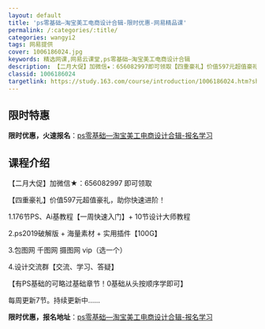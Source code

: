 ```yaml
---
layout: default
title: 'ps零基础—淘宝美工电商设计合辑-限时优惠-网易精品课'
permalink: /:categories/:title/
categories: wangyi2
tags: 网易提供
cover: 1006186024.jpg
keywords: 精选网课,网易云课堂,ps零基础—淘宝美工电商设计合辑
description: 【二月大促】加微信★：656082997即可领取【四重豪礼】价值597元超值豪礼，助你快速进阶！1.176节PS、Ai基
classid: 1006186024
targetlink: https://study.163.com/course/introduction/1006186024.htm?share=1&shareId=1025206652&utm_campaign=share&utm_medium=iphoneShare&utm_source=&utm_u=1025206652
---
```


## 限时特惠

**限时优惠，火速报名**：[ps零基础—淘宝美工电商设计合辑-报名学习](https://study.163.com/course/introduction/1006186024.htm?share=1&shareId=1025206652&utm_campaign=share&utm_medium=iphoneShare&utm_source=&utm_u=1025206652)

## 课程介绍

【二月大促】加微信★：656082997  即可领取

【四重豪礼】价值597元超值豪礼，助你快速进阶！



1.176节PS、Ai基教程【一周快速入门】+ 10节设计大师教程



2.ps2019破解版 + 海量素材 + 实用插件【100G】



3.包图网 千图网 摄图网 vip（选一个）



4.设计交流群【交流、学习、答疑】



【有PS基础的可略过基础章节！0基础从头按顺序学即可】



每周更新7节。持续更新中......

**限时优惠，报名地址**：[ps零基础—淘宝美工电商设计合辑-报名学习](https://study.163.com/course/introduction/1006186024.htm?share=1&shareId=1025206652&utm_campaign=share&utm_medium=iphoneShare&utm_source=&utm_u=1025206652)

